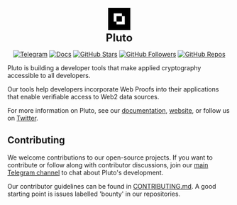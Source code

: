 <p align="center">
  <img src="https://raw.githubusercontent.com/pluto/.github/main/profile/assets/assets_ios_Pluto-1024%401x.png" alt="Pluto Logo" width="50" height="50">
  <br>
  <b style="font-size: 24px;">Pluto</b>
</p>
<p align="center">
  <a href="https://t.me/pluto_xyz/1"><img src="https://img.shields.io/badge/Telegram-Group-8B5CF6?style=flat-square&logo=telegram&logoColor=white&labelColor=24292e&scale=1.5" alt="Telegram"></a>
  <a href="https://docs.pluto.xyz/"><img src="https://img.shields.io/badge/Docs-Pluto-8B5CF6?style=flat-square&logo=readme&logoColor=white&labelColor=24292e&scale=1.5" alt="Docs"></a>
  <a href="https://github.com/pluto"><img src="https://img.shields.io/github/stars/pluto?style=flat-square&logo=github&logoColor=white&label=Stars&labelColor=24292e&color=8B5CF6&scale=1.5" alt="GitHub Stars"></a>
  <a href="https://github.com/pluto"><img src="https://img.shields.io/github/followers/pluto?style=flat-square&logo=github&logoColor=white&label=Followers&labelColor=24292e&color=8B5CF6&scale=1.5" alt="GitHub Followers"></a>
  <a href="https://github.com/pluto"><img src="https://img.shields.io/badge/dynamic/json?style=flat-square&logo=github&logoColor=white&label=Repos&labelColor=24292e&color=8B5CF6&query=%24.public_repos&url=https%3A%2F%2Fapi.github.com%2Forgs%2Fpluto&scale=1.5" alt="GitHub Repos"></a>
</p>
Pluto is building a developer tools that make applied cryptography accessible to all developers.

Our tools help developers incorporate Web Proofs into their applications that enable verifiable access to Web2 data sources.

For more information on Pluto, see our [documentation](https://docs.pluto.xyz), [website](https://pluto.xyz), or follow us on [Twitter](https://twitter.com/plutolabs_).



## Contributing

We welcome contributions to our open-source projects. If you want to contribute or follow along with contributor discussions, join our [main Telegram channel](https://t.me/pluto_xyz/1) to chat about Pluto's development.

Our contributor guidelines can be found in [CONTRIBUTING.md](./CONTRIBUTING.md). A good starting point is issues labelled 'bounty' in our repositories.
